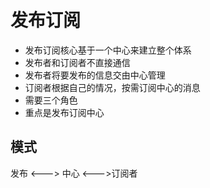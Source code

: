 # 发布订阅
- 发布订阅核心基于一个中心来建立整个体系
- 发布者和订阅者不直接通信
- 发布者将要发布的信息交由中心管理
- 订阅者根据自己的情况，按需订阅中心的消息
- 需要三个角色
- 重点是发布订阅中心

## 模式
发布 <---> 中心 <--->订阅者


